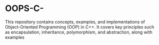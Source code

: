 # OOPS-C-
This repository contains concepts, examples, and implementations of Object-Oriented Programming (OOP) in C++. It covers key principles such as encapsulation, inheritance, polymorphism, and abstraction, along with examples
